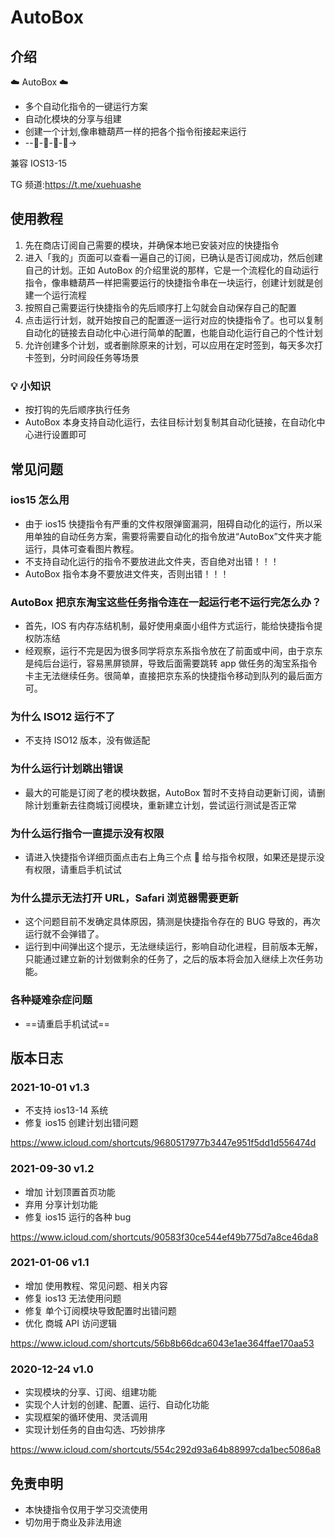 # AutoBox

## 介绍

☁️ AutoBox ☁️

- 多个自动化指令的一键运行方案
- 自动化模块的分享与组建
- 创建一个计划,像串糖葫芦一样的把各个指令衔接起来运行
- --🤖-🤖-🤖-🤖→

兼容 IOS13-15

TG 频道:https://t.me/xuehuashe

## 使用教程

1. 先在商店订阅自己需要的模块，并确保本地已安装对应的快捷指令
2. 进入「我的」页面可以查看一遍自己的订阅，已确认是否订阅成功，然后创建自己的计划。正如 AutoBox 的介绍里说的那样，它是一个流程化的自动运行指令，像串糖葫芦一样把需要运行的快捷指令串在一块运行，创建计划就是创建一个运行流程
3. 按照自己需要运行快捷指令的先后顺序打上勾就会自动保存自己的配置
4. 点击运行计划，就开始按自己的配置逐一运行对应的快捷指令了。也可以复制自动化的链接去自动化中心进行简单的配置，也能自动化运行自己的个性计划
5. 允许创建多个计划，或者删除原来的计划，可以应用在定时签到，每天多次打卡签到，分时间段任务等场景

### 💡 小知识

- 按打钩的先后顺序执行任务
- AutoBox 本身支持自动化运行，去往目标计划复制其自动化链接，在自动化中心进行设置即可

## 常见问题

### ios15 怎么用

- 由于 ios15 快捷指令有严重的文件权限弹窗漏洞，阻碍自动化的运行，所以采用单独的自动任务方案，需要将需要自动化的指令放进“AutoBox”文件夹才能运行，具体可查看图片教程。
- 不支持自动化运行的指令不要放进此文件夹，否自绝对出错！！！
- AutoBox 指令本身不要放进文件夹，否则出错！！！

### AutoBox 把京东淘宝这些任务指令连在一起运行老不运行完怎么办？

- 首先，IOS 有内存冻结机制，最好使用桌面小组件方式运行，能给快捷指令提权防冻结
- 经观察，运行不完是因为很多同学将京东系指令放在了前面或中间，由于京东是纯后台运行，容易黑屏锁屏，导致后面需要跳转 app 做任务的淘宝系指令卡主无法继续任务。很简单，直接把京东系的快捷指令移动到队列的最后面方可。

### 为什么 ISO12 运行不了

- 不支持 ISO12 版本，没有做适配

### 为什么运行计划跳出错误

- 最大的可能是订阅了老的模块数据，AutoBox 暂时不支持自动更新订阅，请删除计划重新去往商城订阅模块，重新建立计划，尝试运行测试是否正常

### 为什么运行指令一直提示没有权限

- 请进入快捷指令详细页面点击右上角三个点 💬 给与指令权限，如果还是提示没有权限，请重启手机试试

### 为什么提示无法打开 URL，Safari 浏览器需要更新

- 这个问题目前不发确定具体原因，猜测是快捷指令存在的 BUG 导致的，再次运行就不会弹错了。
- 运行到中间弹出这个提示，无法继续运行，影响自动化进程，目前版本无解，只能通过建立新的计划做剩余的任务了，之后的版本将会加入继续上次任务功能。

### 各种疑难杂症问题

- ==请重启手机试试==

## 版本日志

### 2021-10-01 v1.3

- 不支持 ios13-14 系统
- 修复 ios15 创建计划出错问题

https://www.icloud.com/shortcuts/9680517977b3447e951f5dd1d556474d

### 2021-09-30 v1.2

- 增加 计划顶置首页功能
- 弃用 分享计划功能
- 修复 ios15 运行的各种 bug

https://www.icloud.com/shortcuts/90583f30ce544ef49b775d7a8ce46da8

### 2021-01-06 v1.1

- 增加 使用教程、常见问题、相关内容
- 修复 ios13 无法使用问题
- 修复 单个订阅模块导致配置时出错问题
- 优化 商城 API 访问逻辑

https://www.icloud.com/shortcuts/56b8b66dca6043e1ae364ffae170aa53

### 2020-12-24 v1.0

- 实现模块的分享、订阅、组建功能
- 实现个人计划的创建、配置、运行、自动化功能
- 实现框架的循环使用、灵活调用
- 实现计划任务的自由勾选、巧妙排序

https://www.icloud.com/shortcuts/554c292d93a64b88997cda1bec5086a8

## 免责申明

- 本快捷指令仅用于学习交流使用
- 切勿用于商业及非法用途
